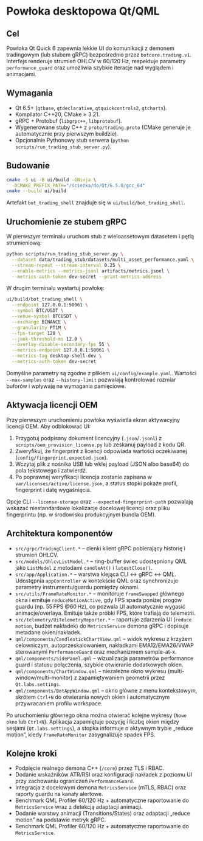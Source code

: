 # Powłoka desktopowa Qt/QML

## Cel

Powłoka Qt Quick 6 zapewnia lekkie UI do komunikacji z demonem tradingowym (lub stubem gRPC) bezpośrednio przez `botcore.trading.v1`. Interfejs renderuje strumień OHLCV w 60/120 Hz, respektuje parametry `performance_guard` oraz umożliwia szybkie iteracje nad wyglądem i animacjami.

## Wymagania

* Qt 6.5+ (`qtbase`, `qtdeclarative`, `qtquickcontrols2`, `qtcharts`).
* Kompilator C++20, CMake ≥ 3.21.
* gRPC + Protobuf (`libgrpc++`, `libprotobuf`).
* Wygenerowane stuby C++ z `proto/trading.proto` (CMake generuje je automatycznie przy pierwszym buildzie).
* Opcjonalnie Pythonowy stub serwera (`python scripts/run_trading_stub_server.py`).

## Budowanie

```bash
cmake -S ui -B ui/build -GNinja \
  -DCMAKE_PREFIX_PATH="/ścieżka/do/Qt/6.5.0/gcc_64"
cmake --build ui/build
```

Artefakt `bot_trading_shell` znajduje się w `ui/build/bot_trading_shell`.

## Uruchomienie ze stubem gRPC

W pierwszym terminalu uruchom stub z wieloassetowym datasetem i pętlą strumieniową:

```bash
python scripts/run_trading_stub_server.py \
  --dataset data/trading_stub/datasets/multi_asset_performance.yaml \
  --stream-repeat --stream-interval 0.25 \
  --enable-metrics --metrics-jsonl artifacts/metrics.jsonl \
  --metrics-auth-token dev-secret --print-metrics-address
```

W drugim terminalu wystartuj powłokę:

```bash
ui/build/bot_trading_shell \
  --endpoint 127.0.0.1:50061 \
  --symbol BTC/USDT \
  --venue-symbol BTCUSDT \
  --exchange BINANCE \
  --granularity PT1M \
  --fps-target 120 \
  --jank-threshold-ms 12.0 \
  --overlay-disable-secondary-fps 55 \
  --metrics-endpoint 127.0.0.1:50061 \
  --metrics-tag desktop-shell-dev \
  --metrics-auth-token dev-secret
```

Domyślne parametry są zgodne z plikiem `ui/config/example.yaml`. Wartości `--max-samples` oraz `--history-limit` pozwalają kontrolować rozmiar buforów i wpływają na wymagania pamięciowe.

## Aktywacja licencji OEM

Przy pierwszym uruchomieniu powłoka wyświetla ekran aktywacyjny licencji OEM. Aby odblokować UI:

1. Przygotuj podpisany dokument licencyjny (`.json`/`.jsonl`) z `scripts/oem_provision_license.py` lub zeskanuj payload z kodu QR.
2. Zweryfikuj, że fingerprint z licencji odpowiada wartości oczekiwanej (`config/fingerprint.expected.json`).
3. Wczytaj plik z nośnika USB lub wklej payload (JSON albo base64) do pola tekstowego i zatwierdź.
4. Po poprawnej weryfikacji licencja zostanie zapisana w `var/licenses/active/license.json`, a status stopki pokaże profil, fingerprint i datę wygaśnięcia.

Opcje CLI `--license-storage` oraz `--expected-fingerprint-path` pozwalają wskazać niestandardowe lokalizacje docelowej licencji oraz pliku fingerprintu (np. w środowisku produkcyjnym bundla OEM).

## Architektura komponentów

* `src/grpc/TradingClient.*` – cienki klient gRPC pobierający historię i strumień OHLCV.
* `src/models/OhlcvListModel.*` – ring-buffer świec udostępniony QML jako `ListModel` z metodami `candleAt()` i `latestClose()`.
* `src/app/Application.*` – warstwa klejąca CLI ↔ gRPC ↔ QML. Udostępnia `appController` w kontekście QML oraz synchronizuje parametry instrumentu/guardu pomiędzy oknami.
* `src/utils/FrameRateMonitor.*` – monitoruje `frameSwapped` głównego okna i emituje `reduceMotionActive`, gdy FPS spada poniżej progów guardu (np. 55 FPS @60 Hz), co pozwala UI automatycznie wygasić animacje/overlaya. Emituje także próbki FPS, które trafiają do telemetrii.
* `src/telemetry/UiTelemetryReporter.*` – raportuje zdarzenia UI (`reduce motion`, budżet nakładek) do `MetricsService` demona gRPC i dopisuje metadane okien/nakładek.
* `qml/components/CandlestickChartView.qml` – widok wykresu z krzyżem celowniczym, autoprzeskalowaniem, nakładkami EMA12/EMA26/VWAP sterowanymi `PerformanceGuard` oraz mechanizmem sample-at-x.
* `qml/components/SidePanel.qml` – wizualizacja parametrów performance guard i statusu połączenia, szybkie otwieranie dodatkowych okien.
* `qml/components/ChartWindow.qml` – niezależne okno wykresu (multi-window/multi-monitor) z zapamiętywaniem geometrii przez `Qt.labs.settings`.
* `qml/components/BotAppWindow.qml` – okno główne z menu kontekstowym, skrótem `Ctrl+N` do otwierania nowych okien i automatycznym przywracaniem profilu workspace.

Po uruchomieniu głównego okna można otwierać kolejne wykresy (`Nowe okno` lub `Ctrl+N`). Aplikacja zapamiętuje pozycję i liczbę okien między sesjami (`Qt.labs.settings`), a stopka informuje o aktywnym trybie „reduce motion”, kiedy `FrameRateMonitor` zasygnalizuje spadek FPS.

## Kolejne kroki

* Podpięcie realnego demona C++ (`/core`) przez TLS i RBAC.
* Dodanie wskaźników ATR/RSI oraz konfiguracji nakładek z poziomu UI przy zachowaniu ograniczeń `PerformanceGuard`.
* Integracja z docelowym demona `MetricsService` (mTLS, RBAC) oraz raporty guardu na kanały alertowe.
* Benchmark QML Profiler 60/120 Hz + automatyczne raportowanie do `MetricsService` wraz z detekcją adaptacji animacji.
* Dodanie warstwy animacji (Transitions/States) oraz adaptacji „reduce motion” na podstawie metryk gRPC.
* Benchmark QML Profiler 60/120 Hz + automatyczne raportowanie do `MetricsService`.
